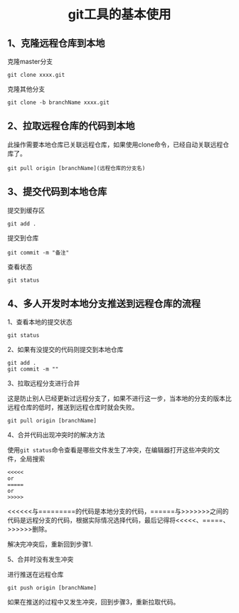 <h1><center>git工具的基本使用</center></h1>

## 1、克隆远程仓库到本地

克隆master分支

```
git clone xxxx.git
```

克隆其他分支

```
git clone -b branchName xxxx.git
```

## 2、拉取远程仓库的代码到本地

此操作需要本地仓库已关联远程仓库，如果使用clone命令，已经自动关联远程仓库了。

```
git pull origin [branchName](远程仓库的分支名)
```

## 3、提交代码到本地仓库

提交到缓存区

```
git add .
```

提交到仓库

```
git commit -m "备注"
```

查看状态

```
git status
```

## 4、多人开发时本地分支推送到远程仓库的流程

1、查看本地的提交状态

```
git status
```

2、如果有没提交的代码则提交到本地仓库

```
git add .
git commit -m ""
```

3、拉取远程分支进行合并

这是防止别人已经更新过远程分支了，如果不进行这一步，当本地的分支的版本比远程仓库的低时，推送到远程仓库时就会失败。

```
git pull origin [branchName]
```

4、合并代码出现冲突时的解决方法

使用`git status`命令查看是哪些文件发生了冲突，在编辑器打开这些冲突的文件，全局搜索

```
<<<<<
or
=====
or
>>>>>
```

<<<<<<与=========的代码是本地分支的代码，======与>>>>>>>之间的代码是远程分支的代码，根据实际情况选择代码，最后记得将<<<<<、=====、>>>>>>删除。

解决完冲突后，重新回到步骤1.

5、合并时没有发生冲突

进行推送在远程仓库

```
git push origin [branchName]
```

如果在推送的过程中又发生冲突，回到步骤3，重新拉取代码。